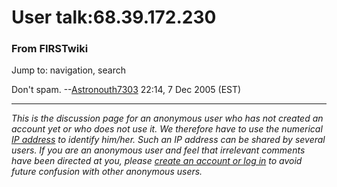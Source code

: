 # User talk:68.39.172.230

### From FIRSTwiki

Jump to: navigation, search

Don't spam. --[Astronouth7303](User:Astronouth7303
"User:Astronouth7303" ) 22:14, 7 Dec 2005 (EST)

* * *

_This is the discussion page for an anonymous user who has not created an
account yet or who does not use it. We therefore have to use the numerical [IP
address](http://www.wikipedia.org/wiki/IP_address "wikipedia:IP_address" ) to
identify him/her. Such an IP address can be shared by several users. If you
are an anonymous user and feel that irrelevant comments have been directed at
you, please [create an account or log in](Special:Userlogin
"Special:Userlogin" ) to avoid future confusion with other anonymous users._

